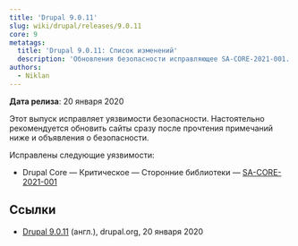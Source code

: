 ```yaml
---
title: 'Drupal 9.0.11'
slug: wiki/drupal/releases/9.0.11
core: 9
metatags:
  title: 'Drupal 9.0.11: Список изменений'
  description: 'Обновления безопасности исправляющее SA-CORE-2021-001.'
authors:
  - Niklan
---
```


**Дата релиза**: 20 января 2020

Этот выпуск исправляет уязвимости безопасности. Настоятельно рекомендуется обновить сайты сразу после прочтения примечаний ниже и объявления о безопасности.

Исправлены следующие уязвимости:

- Drupal Core — Критическое — Сторонние библиотеки — [SA-CORE-2021-001](../../../../security/sa-core/2021-001/index.md)

## Ссылки

- [Drupal 9.0.11](https://www.drupal.org/project/drupal/releases/9.0.11) (англ.), drupal.org, 20 января 2020
